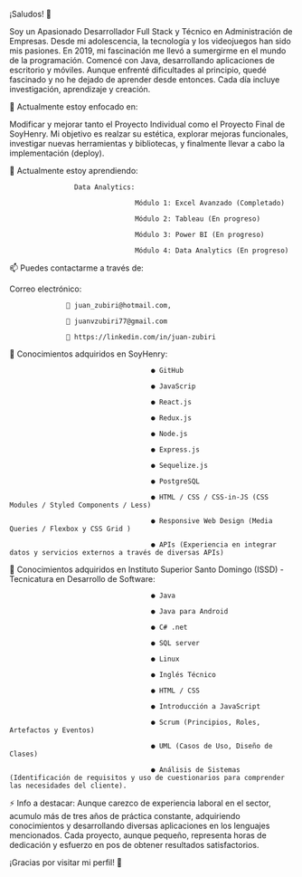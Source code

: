 
¡Saludos! 👋

Soy un Apasionado Desarrollador Full Stack y Técnico en Administración de Empresas.
Desde mi adolescencia, la tecnología y los videojuegos han sido mis pasiones. En 2019, mi fascinación me llevó a sumergirme en el mundo de la programación. Comencé con Java, desarrollando aplicaciones de escritorio y móviles. Aunque enfrenté dificultades al principio, quedé fascinado y no he dejado de aprender desde entonces. Cada día incluye investigación, aprendizaje y creación.

🔭 Actualmente estoy enfocado en:

Modificar y mejorar tanto el Proyecto Individual como el Proyecto Final de SoyHenry. Mi objetivo es realzar su estética, explorar mejoras funcionales, investigar nuevas herramientas y bibliotecas, y finalmente llevar a cabo la implementación (deploy).

🌱 Actualmente estoy aprendiendo:

                    Data Analytics:

                                   Módulo 1: Excel Avanzado (Completado)
                           
                                   Módulo 2: Tableau (En progreso)

                                   Módulo 3: Power BI (En progreso)

                                   Módulo 4: Data Analytics (En progreso)


📫 Puedes contactarme a través de:

Correo electrónico: 

                  📨 juan_zubiri@hotmail.com, 
                  
                  📨 juanvzubiri77@gmail.com
                  
                  🔗 https://linkedin.com/in/juan-zubiri
                  

🚀 Conocimientos adquiridos en SoyHenry:

                                       ● GitHub

                                       ● JavaScrip

                                       ● React.js

                                       ● Redux.js

                                       ● Node.js

                                       ● Express.js

                                       ● Sequelize.js

                                       ● PostgreSQL

                                       ● HTML / CSS / CSS-in-JS (CSS Modules / Styled Components / Less)

                                       ● Responsive Web Design (Media Queries / Flexbox y CSS Grid )

                                       ● APIs (Experiencia en integrar datos y servicios externos a través de diversas APIs)
  

🚀 Conocimientos adquiridos en Instituto Superior Santo Domingo (ISSD) - Tecnicatura en Desarrollo de Software:

                                       ● Java

                                       ● Java para Android

                                       ● C# .net

                                       ● SQL server

                                       ● Linux

                                       ● Inglés Técnico

                                       ● HTML / CSS

                                       ● Introducción a JavaScript

                                       ● Scrum (Principios, Roles, Artefactos y Eventos)

                                       ● UML (Casos de Uso, Diseño de Clases)

                                       ● Análisis de Sistemas (Identificación de requisitos y uso de cuestionarios para comprender las necesidades del cliente).


⚡ Info a destacar:
Aunque carezco de experiencia laboral en el sector, acumulo más de tres años de práctica constante, adquiriendo conocimientos y desarrollando diversas aplicaciones en los lenguajes mencionados. Cada proyecto, aunque pequeño, representa horas de dedicación y esfuerzo en pos de obtener resultados satisfactorios.

¡Gracias por visitar mi perfil! 🌟

  


